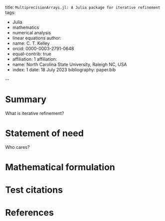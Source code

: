 title: `MultiprecisionArrays.jl: A Julia package for iterative refinement`
tags:
   - Julia
   - mathematics
   - numerical analysis
   - linear equations
author:
   - name: C. T. Kelley
   - orcid: 0000-0003-2791-0648
   - equal-contrib: true
   - affiliation: 1
affiliation:
   - name: North Carolina State University, Raleigh NC, USA
   - index: 1
date: 18 July 2023
bibliography: paper.bib

--
# Summary

What is iterative refinement?


# Statement of need

Who cares?

# Mathematical formulation

# Test citations

# References
